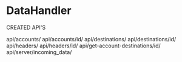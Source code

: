 # DataHandler

CREATED API'S

api/accounts/
api/accounts/id/
api/destinations/
api/destinations/id/
api/headers/
api/headers/id/
api/get-account-destinations/id/
api/server/incoming_data/
